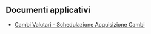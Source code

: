 ## Documenti applicativi
- [Cambi Valutari - Schedulazione Acquisizione Cambi](Sorgenti/DOC/TA/B£AMO/BRCAMB_A01)

